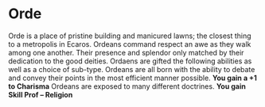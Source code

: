 Orde
====

Orde is a place of pristine building and manicured lawns; the closest thing to a metropolis in Ecaros. Ordeans command respect an awe as they walk among one another. Their presence and splendor only matched by their dedication to the good deities. Ordaens are gifted the following abilities as well as a choice of sub-type.  Ordeans are all born with the ability to debate and convey their points in the most efficient manner possible. **You gain a +1 to Charisma**  Ordeans are exposed to many different doctrines. **You gain Skill Prof – Religion**
